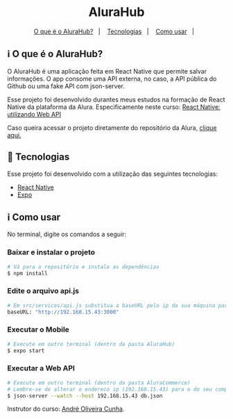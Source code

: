 <h1 align="center"> 
	AluraHub 
</h1>

<p align="center">
  <a href="#information_source-o-que-é-o-alurahub">O que é o AluraHub?</a>&nbsp;&nbsp;&nbsp;|&nbsp;&nbsp;&nbsp;
  <a href="#rocket-Tecnologias">Tecnologias</a>&nbsp;&nbsp;&nbsp;|&nbsp;&nbsp;&nbsp;
  <a href="#information_source-como-usar">Como usar</a>&nbsp;&nbsp;&nbsp;|&nbsp;&nbsp;&nbsp;
</p>

## :information_source: O que é o AluraHub?

O AluraHub é uma aplicação feita em React Native que permite salvar informações. O app consome uma API externa, no caso, a API pública do Github ou uma fake API com json-server.

Esse projeto foi desenvolvido durantes meus estudos na formação de React Native da plataforma da Alura. Especificamente neste curso:
<a href="https://www.alura.com.br/curso-online-react-native-utilizando-web-api">React Native: utilizando Web API</a>

Caso queira acessar o projeto diretamente do repositório da Alura, <a href="https://github.com/alura-cursos/react-native-ficando-online/tree/aula4">clique aqui.</a>


## :rocket: Tecnologias

Esse projeto foi desenvolvido com a utilização das seguintes tecnologias:
- [React Native][rn]
- [Expo][expo]

## :information_source: Como usar

No terminal, digite os comandos a seguir:

### Baixar e instalar o projeto

```bash
# Vá para o repositório e instale as dependências
$ npm install
```

### Edite o arquivo api.js

```bash
# Em src/services/api.js substitua a baseURL pelo ip da sua máquina para acessar com o celular através do App do Expo
baseURL: "http://192.168.15.43:3000"
```

### Executar o Mobile

```bash
# Execute em outro terminal (dentro da pasta AluraHub)
$ expo start
```

### Executar a Web API

```bash
# Execute em outro terminal (dentro da pasta AluraCommerce)
# Lembre-se de alterar o endereco ip (192.168.15.43) para o do seu computador!!
$ json-server --watch --host 192.168.15.43 db.json
```


Instrutor do curso: [André Oliveira Cunha](https://www.linkedin.com/in/andr%C3%A9-oliveira-cunha-b26b3a156/). 

[nodejs]: https://nodejs.org/
[expo]: https://docs.expo.dev/
[rn]: https://facebook.github.io/react-native/
